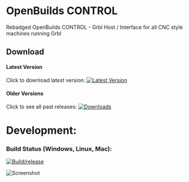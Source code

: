 # OpenBuilds CONTROL

Rebadged OpenBuilds CONTROL - Grbl Host / Interface for all CNC style machines running Grbl

## Download

#### Latest Version
Click to download latest version:  [![Latest Version](https://img.shields.io/github/package-json/v/openbuilds/openbuilds-control.svg)](https://github.com/OpenBuilds/OpenBuilds-CONTROL/releases/latest)

#### Older Versions
Click to see all past releases:  [![Downloads](https://img.shields.io/github/downloads/openbuilds/sw-machine-drivers/total.svg)](https://github.com/OpenBuilds/OpenBuilds-CONTROL/releases)

# Development:

### Build Status (Windows, Linux, Mac):
[![Build/release](https://github.com/OpenBuilds/OpenBuilds-CONTROL/actions/workflows/build.yml/badge.svg)](https://github.com/OpenBuilds/OpenBuilds-CONTROL/actions/workflows/build.yml)

![Screenshot](https://raw.githubusercontent.com/OpenBuilds/OpenBuilds-CONTROL/master/docs/control.PNG)
